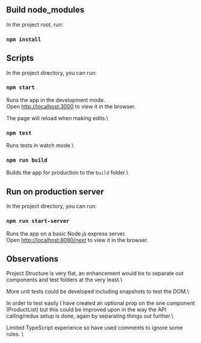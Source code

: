 ## Build node_modules

In the project root, run:

### `npm install`

## Scripts

In the project directory, you can run:

### `npm start`

Runs the app in the development mode.\
Open [http://localhost:3000](http://localhost:3000) to view it in the browser.

The page will reload when making edits.\

### `npm test`

Runs tests in watch mode.\

### `npm run build`

Builds the app for production to the `build` folder.\

## Run on production server

In the project directory, you can run:

### `npm run start-server`

Runs the app on a basic Node.js express server.\
Open [http://localhost:8080/next](http://localhost:8080/next) to view it in the browser.


## Observations

Project Structure is very flat, an enhancement would be to separate out components and test folders at the very least.\

More unit tests could be developed including snapshots to test the DOM.\

In order to test easily I have created an optional prop on the one component (ProductList) but this could be improved upon in the way the API calling/redux setup is done, again by separating things out further.\

Limited TypeScript experience so have used comments to ignore some rules. \


